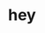 ---
category: 3-letters
denotation: null
name: hey
reference_link: https://www.etymonline.com/word/hey
root_language: null
root_name: null
title: hey
type: free
word_sums:
- respelling: hey
  sum: 'Hey + '
---